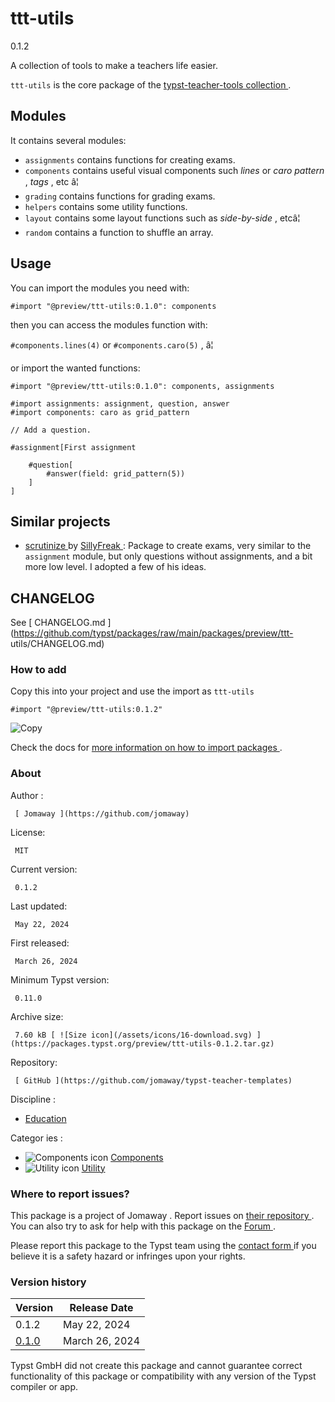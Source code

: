 #  ttt-utils

0.1.2

A collection of tools to make a teachers life easier.

` ttt-utils ` is the core package of the [ typst-teacher-tools collection
](https://github.com/jomaway/typst-teacher-templates) .

##  Modules

It contains several modules:

  * ` assignments ` contains functions for creating exams. 
  * ` components ` contains useful visual components such _lines_ or _caro pattern_ , _tags_ , etc â¦ 
  * ` grading ` contains functions for grading exams. 
  * ` helpers ` contains some utility functions. 
  * ` layout ` contains some layout functions such as _side-by-side_ , etcâ¦ 
  * ` random ` contains a function to shuffle an array. 

##  Usage

You can import the modules you need with:

    
    
    #import "@preview/ttt-utils:0.1.0": components
    

then you can access the modules function with:

` #components.lines(4) ` or ` #components.caro(5) ` , â¦

or import the wanted functions:

    
    
    #import "@preview/ttt-utils:0.1.0": components, assignments
    
    #import assignments: assignment, question, answer
    #import components: caro as grid_pattern
    
    // Add a question.
    
    #assignment[First assignment
    
        #question[
            #answer(field: grid_pattern(5))
        ]
    ]
    
    

##  Similar projects

  * [ scrutinize ](https://github.com/SillyFreak/typst-packages/tree/main/scrutinize) by [ SillyFreak ](https://github.com/SillyFreak) : Package to create exams, very similar to the ` assignment ` module, but only questions without assignments, and a bit more low level. I adopted a few of his ideas. 

##  CHANGELOG

See [ CHANGELOG.md
](https://github.com/typst/packages/raw/main/packages/preview/ttt-
utils/CHANGELOG.md)

###  How to add

Copy this into your project and use the import as  ` ttt-utils `

    
    
    #import "@preview/ttt-utils:0.1.2"

![Copy](/assets/icons/16-copy.svg)

Check the docs for  [ more information on how to import packages
](https://typst.app/docs/reference/scripting/#packages) .

###  About

Author  :

     [ Jomaway ](https://github.com/jomaway)
License:

     MIT 
Current version:

     0.1.2 
Last updated:

     May 22, 2024 
First released:

     March 26, 2024 
Minimum Typst version:

     0.11.0 
Archive size:

     7.60 kB [ ![Size icon](/assets/icons/16-download.svg) ](https://packages.typst.org/preview/ttt-utils-0.1.2.tar.gz)
Repository:

     [ GitHub ](https://github.com/jomaway/typst-teacher-templates)
Discipline  :

    

  * [ Education ](https://typst.app/universe/search/?discipline=education)

Categor  ies  :

    

  * ![Components icon](/assets/icons/16-package.svg) [ Components ](https://typst.app/universe/search/?category=components)
  * ![Utility icon](/assets/icons/16-hammer.svg) [ Utility ](https://typst.app/universe/search/?category=utility)

###  Where to report issues?

This  package  is a project of  Jomaway  .  Report issues on  [ their
repository ](https://github.com/jomaway/typst-teacher-templates) .  You can
also try to ask for help with this  package  on the  [ Forum
](https://forum.typst.app) .

Please report this  package  to the Typst team using the  [ contact form
](https://typst.app/contact) if you believe it is a safety hazard or infringes
upon your rights.

###  Version history

Version  |  Release Date   
---|---  
0.1.2  |  May 22, 2024   
[ 0.1.0 ](https://typst.app/universe/package/ttt-utils/0.1.0/) |  March 26, 2024   
  
Typst GmbH did not create this  package  and cannot guarantee correct
functionality of this  package  or compatibility with any version of the Typst
compiler or app.

